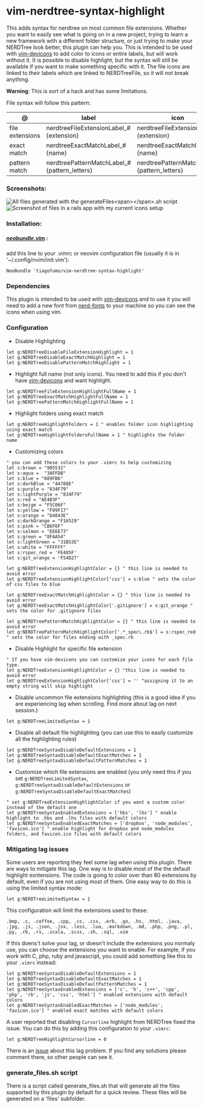 # vim-nerdtree-syntax-highlight
This adds syntax for nerdtree on most common file extensions. Whether you want to easily see what is going on in a new project, trying to learn a new framework with a different folder structure, or just trying to make your NERDTree look better, this plugin can help you. This is intended to be used with [vim-devicons](https://github.com/ryanoasis/vim-devicons) to add color to icons or entire labels, but will work without it. It is possible to disable highlight, but the syntax will still be available if you want to make something specific with it. The file icons are linked to their labels which are linked to NERDTreeFile, so it will not break anything.

**Warning**: This is sort of a hack and has some limitations.

File syntax will follow this pattern:

| @ | label  | icon |
|---| --- | --- |
|file extensions|nerdtreeFileExtensionLabel_#{extension}|nerdtreeFileExtensionIcon_#{extension}|
|exact match|nerdtreeExactMatchLabel_#{name}|nerdtreeExactMatchIcon_#{name} |
|pattern match |nerdtreePatternMatchLabel_#{pattern_letters}|nerdtreePatternMatchIcon_#{pattern_letters}|

### Screenshots:
![](/screenshots/allfiles.png "All files generated with the generateFiles<span></span>.sh script")
![](/screenshots/railsapp.png "Screenshot of files in a rails app with my current icons setup")

### Installation:
##### [neobundle.vim](https://github.com/Shougo/neobundle.vim) :
add this line to your .vimrc or neovim configuration file (usually it is in '~/.config/nvim/init.vim'):
```vim
NeoBundle 'tiagofumo/vim-nerdtree-syntax-highlight'
```
### Dependencies
This plugin is intended to be used with [vim-devicons](https://github.com/ryanoasis/vim-devicons) and to use it you will need to add a new font from [nerd-fonts](https://github.com/ryanoasis/nerd-fonts) to your machine so you can see the icons when using vim.
### Configuration
* Disable Highlighting
```vim
let g:NERDTreeDisableFileExtensionHighlight = 1
let g:NERDTreeDisableExactMatchHighlight = 1
let g:NERDTreeDisablePatternMatchHighlight = 1
```
* Highlight full name (not only icons). You need to add this if you don't have [vim-devicons](https://github.com/ryanoasis/vim-devicons) and want highlight.
```vim
let g:NERDTreeFileExtensionHighlightFullName = 1
let g:NERDTreeExactMatchHighlightFullName = 1
let g:NERDTreePatternMatchHighlightFullName = 1
```
* Highlight folders using exact match
```vim
let g:NERDTreeHighlightFolders = 1 " enables folder icon highlighting using exact match
let g:NERDTreeHighlightFoldersFullName = 1 " highlights the folder name
```
* Customizing colors
```vim
" you can add these colors to your .vimrc to help customizing
let s:brown = "905532"
let s:aqua =  "3AFFDB"
let s:blue = "689FB6"
let s:darkBlue = "44788E"
let s:purple = "834F79"
let s:lightPurple = "834F79"
let s:red = "AE403F"
let s:beige = "F5C06F"
let s:yellow = "F09F17"
let s:orange = "D4843E"
let s:darkOrange = "F16529"
let s:pink = "CB6F6F"
let s:salmon = "EE6E73"
let s:green = "8FAA54"
let s:lightGreen = "31B53E"
let s:white = "FFFFFF"
let s:rspec_red = 'FE405F'
let s:git_orange = 'F54D27'

let g:NERDTreeExtensionHighlightColor = {} " this line is needed to avoid error
let g:NERDTreeExtensionHighlightColor['css'] = s:blue " sets the color of css files to blue

let g:NERDTreeExactMatchHighlightColor = {} " this line is needed to avoid error
let g:NERDTreeExactMatchHighlightColor['.gitignore'] = s:git_orange " sets the color for .gitignore files

let g:NERDTreePatternMatchHighlightColor = {} " this line is needed to avoid error
let g:NERDTreePatternMatchHighlightColor['.*_spec\.rb$'] = s:rspec_red " sets the color for files ending with _spec.rb
```
* Disable Highlight for specific file extension
```vim
" If you have vim-devicons you can customize your icons for each file type.
let g:NERDTreeExtensionHighlightColor = {} "this line is needed to avoid error
let g:NERDTreeExtensionHighlightColor['css'] = '' "assigning it to an empty string will skip highlight
```
* Disable uncommon file extensions highlighting (this is a good idea if you are experiencing lag when scrolling. Find more about lag on next session.)
```vim
let g:NERDTreeLimitedSyntax = 1
```
* Disable all default file highlighting (you can use this to easily customize all the highlighting rules)
```vim
let g:NERDTreeSyntaxDisableDefaultExtensions = 1
let g:NERDTreeSyntaxDisableDefaultExactMatches = 1
let g:NERDTreeSyntaxDisableDefaultPatternMatches = 1
```
* Customize which file extensions are enabled (you only need this if you set `g:NERDTreeLimitedSyntax`, `g:NERDTreeSyntaxDisableDefaultExtensions` or `g:NERDTreeSyntaxDisableDefaultExactMatches`)
```vim
" set g:NERDTreeExtensionHighlightColor if you want a custom color instead of the default one
let g:NERDTreeSyntaxEnabledExtensions = ['hbs', 'lhs'] " enable highlight to .hbs and .lhs files with default colors
let g:NERDTreeSyntaxEnabledExactMatches = ['dropbox', 'node_modules', 'favicon.ico'] " enable highlight for dropbox and node_modules folders, and favicon.ico files with default colors
```
### Mitigating lag issues
Some users are reporting they feel some lag when using this plugin. There are ways to mitigate this lag. One way is to disable most of the the default highlight exntensions. The code is going to color over than 80 extensions by default, even if you are not using most of them. One easy way to do this is using the limited syntax mode:
```vim
let g:NERDTreeLimitedSyntax = 1
```
This configuration will limit the extensions used to these:
```
.bmp, .c, .coffee, .cpp, .cs, .css, .erb, .go, .hs, .html, .java, .jpg, .js, .json, .jsx, .less, .lua, .markdown, .md, .php, .png, .pl, .py, .rb, .rs, .scala, .scss, .sh, .sql, .vim
```
If this doens't solve your lag, or doesn't include the extensions you normaly use, you can choose the extensions you want to enable. For example, if you work with C, php, ruby and javascript, you could add something like this to your `.vimrc` instead:
```vim
let g:NERDTreeSyntaxDisableDefaultExtensions = 1
let g:NERDTreeSyntaxDisableDefaultExactMatches = 1
let g:NERDTreeSyntaxDisableDefaultPatternMatches = 1
let g:NERDTreeSyntaxEnabledExtensions = ['c', 'h', 'c++', 'cpp', 'php', 'rb', 'js', 'css', 'html'] " enabled extensions with default colors
let g:NERDTreeSyntaxEnabledExactMatches = ['node_modules', 'favicon.ico'] " enabled exact matches with default colors
```
A user reported that disabling `Cursorline` highlight from NERDTree fixed the issue. You can do this by adding this configuration to your `.vimrc`:
```vim
let g:NERDTreeHighlightCursorline = 0
```
There is an [issue](https://github.com/tiagofumo/vim-nerdtree-syntax-highlight/issues/6) about this lag problem. If you find any solutions please comment there, so other people can see it.
### generate_files.sh script
There is a script called generate_files.sh that will generate all the files supported by this plugin by default for a quick review. These files will be generated on a 'files' subfolder.
